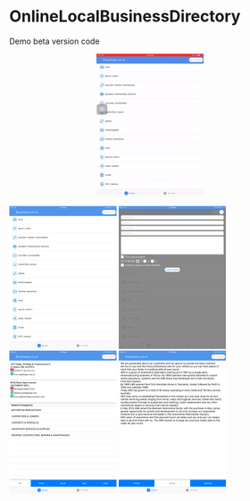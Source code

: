 # OnlineLocalBusinessDirectory
Demo beta version code

<p align="center">
<img src="https://github.com/jigar007/OnlineLocalBusinessDirectory/blob/master/screenShots/Bluepages.gif" width="192" height="256">
</p>

<img src="https://github.com/jigar007/OnlineLocalBusinessDirectory/blob/master/screenShots/1.PNG" width="192" height="256"> <img src="https://github.com/jigar007/OnlineLocalBusinessDirectory/blob/master/screenShots/2.PNG" width="192" height="256"> <img src="https://github.com/jigar007/OnlineLocalBusinessDirectory/blob/master/screenShots/3.PNG" width="192" height="256"> <img src="https://github.com/jigar007/OnlineLocalBusinessDirectory/blob/master/screenShots/4.PNG" width="192" height="256"> 
